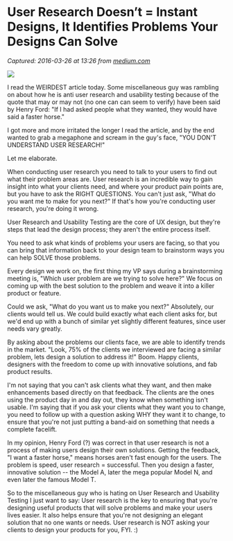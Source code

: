 # User Research Doesn’t = Instant Designs, It Identifies Problems Your Designs Can Solve

_Captured: 2016-03-26 at 13:26 from [medium.com](https://medium.com/@jma245/user-research-doesn-t-instant-designs-it-identifies-problems-your-designs-can-solve-c046ac52d40c)_

![](https://cdn-images-1.medium.com/max/800/1*1JHNPOY7yEBjoq4VHRyQwA.jpeg)

I read the WEIRDEST article today. Some miscellaneous guy was rambling on about how he is anti user research and usability testing because of the quote that may or may not (no one can can seem to verify) have been said by Henry Ford: "If I had asked people what they wanted, they would have said a faster horse."

I got more and more irritated the longer I read the article, and by the end wanted to grab a megaphone and scream in the guy's face, "YOU DON'T UNDERSTAND USER RESEARCH!"

Let me elaborate.

When conducting user research you need to talk to your users to find out what their problem areas are. User research is an incredible way to gain insight into what your clients need, and where your product pain points are, but you have to ask the RIGHT QUESTIONS. You can't just ask, "What do you want me to make for you next?" If that's how you're conducting user research, you're doing it wrong.

User Research and Usability Testing are the core of UX design, but they're steps that lead the design process; they aren't the entire process itself.

You need to ask what kinds of problems your users are facing, so that you can bring that information back to your design team to brainstorm ways you can help SOLVE those problems.

Every design we work on, the first thing my VP says during a brainstorming meeting is, "Which user problem are we trying to solve here?" We focus on coming up with the best solution to the problem and weave it into a killer product or feature.

Could we ask, "What do you want us to make you next?" Absolutely, our clients would tell us. We could build exactly what each client asks for, but we'd end up with a bunch of similar yet slightly different features, since user needs vary greatly.

By asking about the problems our clients face, we are able to identify trends in the market. "Look, 75% of the clients we interviewed are facing a similar problem, lets design a solution to address it!" Boom. Happy clients, designers with the freedom to come up with innovative solutions, and fab product results.

I'm not saying that you can't ask clients what they want, and then make enhancements based directly on that feedback. The clients are the ones using the product day in and day out, they know when something isn't usable. I'm saying that if you ask your clients what they want you to change, you need to follow up with a question asking WHY they want it to change, to ensure that you're not just putting a band-aid on something that needs a complete facelift.

In my opinion, Henry Ford (?) was correct in that user research is not a process of making users design their own solutions. Getting the feedback, "I want a faster horse," means horses aren't fast enough for the users. The problem is speed, user research = successful. Then you design a faster, innovative solution -- the Model A, later the mega popular Model N, and even later the famous Model T.

So to the miscellaneous guy who is hating on User Research and Usability Testing I just want to say: User research is the key to ensuring that you're designing useful products that will solve problems and make your users lives easier. It also helps ensure that you're not designing an elegant solution that no one wants or needs. User research is NOT asking your clients to design your products for you, FYI. </rant> :)
